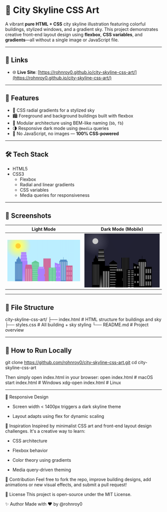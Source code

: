 # 🌆 City Skyline CSS Art

A vibrant **pure HTML + CSS** city skyline illustration featuring colorful buildings, stylized windows, and a gradient sky. This project demonstrates creative front-end layout design using **flexbox**, **CSS variables**, and **gradients**—all without a single image or JavaScript file.

---

## 🔗 Links

- 🌐 **Live Site**: [https://rohnroy0.github.io/city-skyline-css-art/](https://rohnroy0.github.io/city-skyline-css-art/) 
---

## 🌟 Features

- 🎨 CSS radial gradients for a stylized sky
- 🏙 Foreground and background buildings built with flexbox
- 🧩 Modular architecture using BEM-like naming (`bb`, `fb`)
- 🌗 Responsive dark mode using `@media` queries
- 🚫 No JavaScript, no images — **100% CSS-powered**

---

## 🛠️ Tech Stack

- HTML5
- CSS3
  - Flexbox
  - Radial and linear gradients
  - CSS variables
  - Media queries for responsiveness

---

## 📸 Screenshots



| Light Mode | Dark Mode (Mobile) |
|------------|--------------------|
| ![Light](https://github.com/rohnroy0/city-skyline-css-art/blob/main/preview06.2.png?raw=true) | ![Dark](https://github.com/rohnroy0/city-skyline-css-art/blob/main/preview06.1.png?raw=true) |

---

## 🧾 File Structure

city-skyline-css-art/
├── index.html # HTML structure for buildings and sky
├── styles.css # All building + sky styling
└── README.md # Project overview


---

## 🚀 How to Run Locally

  
git clone https://github.com/rohnroy0/city-skyline-css-art.git
cd city-skyline-css-art

Then simply open index.html in your browser:
open index.html    # macOS
start index.html   # Windows
xdg-open index.html # Linux

---

📱 Responsive Design
  - Screen width < 1400px triggers a dark skyline theme

  - Layout adapts using flex for dynamic scaling

🧠 Inspiration
Inspired by minimalist CSS art and front-end layout design challenges. It's a creative way to learn:

 - CSS architecture

 - Flexbox behavior

 - Color theory using gradients

 - Media query-driven theming

🙌 Contribution
Feel free to fork the repo, improve building designs, add animations or new visual effects, and submit a pull request!

📄 License
This project is open-source under the MIT License.

✨ Author
Made with ❤️ by @rohnroy0

